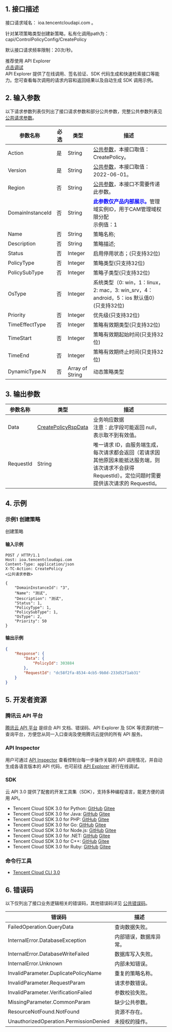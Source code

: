 ## 1. 接口描述

接口请求域名： ioa.tencentcloudapi.com 。

针对某项策略类型创建新策略，私有化调用path为：capi/ControlPolicyConfig/CreatePolicy

默认接口请求频率限制：20次/秒。

<div class="rno-api-explorer">
    <div class="rno-api-explorer-inner">
        <div class="rno-api-explorer-hd">
            <div class="rno-api-explorer-title">
                推荐使用 API Explorer
            </div>
            <a href="https://console.cloud.tencent.com/api/explorer?Product=ioa&Version=2022-06-01&Action=CreatePolicy" class="rno-api-explorer-btn" hotrep="doc.api.explorerbtn"><i class="rno-icon-explorer"></i>点击调试</a>
        </div>
        <div class="rno-api-explorer-body">
            <div class="rno-api-explorer-cont">
                API Explorer 提供了在线调用、签名验证、SDK 代码生成和快速检索接口等能力。您可查看每次调用的请求内容和返回结果以及自动生成 SDK 调用示例。
            </div>
        </div>
    </div>
</div>

## 2. 输入参数

以下请求参数列表仅列出了接口请求参数和部分公共参数，完整公共参数列表见 [公共请求参数](/document/api/1092/102471)。

| 参数名称 | 必选 | 类型 | 描述 |
|---------|---------|---------|---------|
| Action | 是 | String | [公共参数](/document/api/1092/102471)，本接口取值：CreatePolicy。 |
| Version | 是 | String | [公共参数](/document/api/1092/102471)，本接口取值：2022-06-01。 |
| Region | 否 | String | [公共参数](/document/api/1092/102471)，本接口不需要传递此参数。 |
| DomainInstanceId | 否 | String | <strong><font color="blue">此参数仅产品内部展示。</font></strong>管理域实例ID，用于CAM管理域权限分配<br/>示例值：1 |
| Name | 否 | String | 策略名称; |
| Description | 否 | String | 策略描述; |
| Status | 否 | Integer | 启用停用状态；(只支持32位) |
| PolicyType | 否 | Integer | 策略类型(只支持32位) |
| PolicySubType | 否 | Integer | 策略子类型(只支持32位) |
| OsType | 否 | Integer | 系统类型（0: win，1：linux，2: mac，3: win_srv，4：android，5：ios   默认值0）(只支持32位) |
| Priority | 否 | Integer | 优先级(只支持32位) |
| TimeEffectType | 否 | Integer | 策略有效期类型(只支持32位) |
| TimeStart | 否 | Integer | 策略有效期起始时间(只支持32位) |
| TimeEnd | 否 | Integer | 策略有效期终止时间(只支持32位) |
| DynamicType.N | 否 | Array of String | 动态策略类型 |

## 3. 输出参数

| 参数名称 | 类型 | 描述 |
|---------|---------|---------|
| Data | [CreatePolicyRspData](/document/api/1092/102488#CreatePolicyRspData) | 业务响应数据<br/>注意：此字段可能返回 null，表示取不到有效值。|
| RequestId | String | 唯一请求 ID，由服务端生成，每次请求都会返回（若请求因其他原因未能抵达服务端，则该次请求不会获得 RequestId）。定位问题时需要提供该次请求的 RequestId。|

## 4. 示例

### 示例1 创建策略

创建策略

#### 输入示例

```
POST / HTTP/1.1
Host: ioa.tencentcloudapi.com
Content-Type: application/json
X-TC-Action: CreatePolicy
<公共请求参数>

{
    "DomainInstanceId": "3",
    "Name": "测试",
    "Description": "测试",
    "Status": 1,
    "PolicyType": 1,
    "PolicySubType": 1,
    "OsType": 2,
    "Priority": 50
}
```

#### 输出示例

```json
{
    "Response": {
        "Data": {
            "PolicyId": 303884
        },
        "RequestId": "dc58f2fa-8534-4cb5-9b8d-233d52f1ab31"
    }
}
```


## 5. 开发者资源

### 腾讯云 API 平台

[腾讯云 API 平台](https://cloud.tencent.com/api) 是综合 API 文档、错误码、API Explorer 及 SDK 等资源的统一查询平台，方便您从同一入口查询及使用腾讯云提供的所有 API 服务。

### API Inspector

用户可通过 [API Inspector](https://cloud.tencent.com/document/product/1278/49361) 查看控制台每一步操作关联的 API 调用情况，并自动生成各语言版本的 API 代码，也可前往 [API Explorer](https://cloud.tencent.com/document/product/1278/46697) 进行在线调试。

### SDK

云 API 3.0 提供了配套的开发工具集（SDK），支持多种编程语言，能更方便的调用 API。
* Tencent Cloud SDK 3.0 for Python: [GitHub](https://github.com/TencentCloud/tencentcloud-sdk-python/blob/master/tencentcloud/ioa/v20220601/ioa_client.py) [Gitee](https://gitee.com/TencentCloud/tencentcloud-sdk-python/blob/master/tencentcloud/ioa/v20220601/ioa_client.py)
* Tencent Cloud SDK 3.0 for Java: [GitHub](https://github.com/TencentCloud/tencentcloud-sdk-java/blob/master/src/main/java/com/tencentcloudapi/ioa/v20220601/IoaClient.java) [Gitee](https://gitee.com/TencentCloud/tencentcloud-sdk-java/blob/master/src/main/java/com/tencentcloudapi/ioa/v20220601/IoaClient.java)
* Tencent Cloud SDK 3.0 for PHP: [GitHub](https://github.com/TencentCloud/tencentcloud-sdk-php/blob/master/src/TencentCloud/Ioa/V20220601/IoaClient.php) [Gitee](https://gitee.com/TencentCloud/tencentcloud-sdk-php/blob/master/src/TencentCloud/Ioa/V20220601/IoaClient.php)
* Tencent Cloud SDK 3.0 for Go: [GitHub](https://github.com/TencentCloud/tencentcloud-sdk-go/blob/master/tencentcloud/ioa/v20220601/client.go) [Gitee](https://gitee.com/TencentCloud/tencentcloud-sdk-go/blob/master/tencentcloud/ioa/v20220601/client.go)
* Tencent Cloud SDK 3.0 for Node.js: [GitHub](https://github.com/TencentCloud/tencentcloud-sdk-nodejs/blob/master/src/services/ioa/v20220601/ioa_client.ts) [Gitee](https://gitee.com/TencentCloud/tencentcloud-sdk-nodejs/blob/master/src/services/ioa/v20220601/ioa_client.ts)
* Tencent Cloud SDK 3.0 for .NET: [GitHub](https://github.com/TencentCloud/tencentcloud-sdk-dotnet/blob/master/TencentCloud/Ioa/V20220601/IoaClient.cs) [Gitee](https://gitee.com/TencentCloud/tencentcloud-sdk-dotnet/blob/master/TencentCloud/Ioa/V20220601/IoaClient.cs)
* Tencent Cloud SDK 3.0 for C++: [GitHub](https://github.com/TencentCloud/tencentcloud-sdk-cpp/blob/master/ioa/src/v20220601/IoaClient.cpp) [Gitee](https://gitee.com/TencentCloud/tencentcloud-sdk-cpp/blob/master/ioa/src/v20220601/IoaClient.cpp)
* Tencent Cloud SDK 3.0 for Ruby: [GitHub](https://github.com/TencentCloud/tencentcloud-sdk-ruby/blob/master/tencentcloud-sdk-ioa/lib/v20220601/client.rb) [Gitee](https://gitee.com/TencentCloud/tencentcloud-sdk-ruby/blob/master/tencentcloud-sdk-ioa/lib/v20220601/client.rb)

### 命令行工具

* [Tencent Cloud CLI 3.0](https://cloud.tencent.com/document/product/440/6176)

## 6. 错误码

以下仅列出了接口业务逻辑相关的错误码，其他错误码详见 [公共错误码](/document/api/1092/102476#.E5.85.AC.E5.85.B1.E9.94.99.E8.AF.AF.E7.A0.81)。

| 错误码 | 描述 |
|---------|---------|
| FailedOperation.QueryData | 查询数据失败。 |
| InternalError.DatabaseException | 内部错误，数据库异常。 |
| InternalError.DatabaseWriteFailed | 数据库写入失败。 |
| InternalError.Unknown | 内部未知错误。 |
| InvalidParameter.DuplicatePolicyName | 重复的策略名称。 |
| InvalidParameter.RequestParam | 请求参数错误。 |
| InvalidParameter.VerificationFailed | 参数校验失败。 |
| MissingParameter.CommonParam | 缺少公共参数。 |
| ResourceNotFound.NotFound | 资源不存在。 |
| UnauthorizedOperation.PermissionDenied | 未授权的操作。 |
